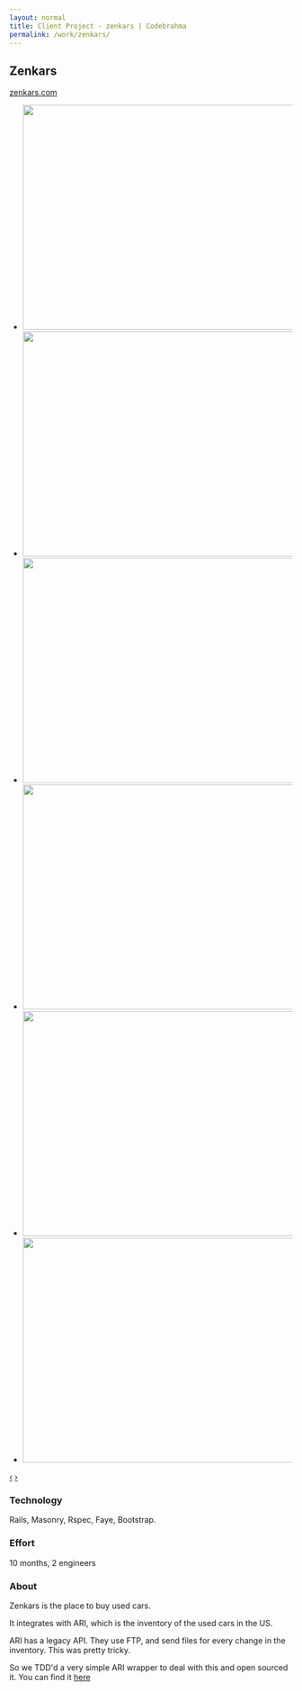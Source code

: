 ```yaml
---
layout: normal
title: Client Project - zenkars | Codebrahma
permalink: /work/zenkars/
---
```


## Zenkars

[zenkars.com](http://zenkars.com)

<div class="jcarousel-wrapper">
  <div class="jcarousel">
    <ul>
      <li><img src="/images/work/zenkars/homepage.jpg" width="700" height="400" alt=""></li>
      <li><img src="/images/work/zenkars/list.jpg" width="700" height="400" alt=""></li>
      <li><img src="/images/work/zenkars/profile.jpg" width="700" height="400" alt=""></li>
      <li><img src="/images/work/zenkars/desc.jpg" width="700" height="400" alt=""></li>
      <li><img src="/images/work/zenkars/4steps.jpg" width="700" height="400" alt=""></li>
      <li><img src="/images/work/zenkars/payment.jpg" width="700" height="400" alt=""></li>
    </ul>
  </div>

  <a href="#" class="jcarousel-control-prev" data-jcarouselcontrol="true" title="">‹</a>
  <a href="#" class="jcarousel-control-next" data-jcarouselcontrol="true" title="">›</a>
  <p class="jcarousel-pagination"> </p>
</div>


### Technology
Rails, Masonry, Rspec,  Faye, Bootstrap.

### Effort

10 months,  2 engineers

### About

Zenkars is the place to buy used cars.

It integrates with ARI, which is the inventory of the used cars in the US.

ARI has a legacy API. They use FTP, and send files for every change in the
inventory. This was pretty tricky.

So we TDD'd a very simple ARI wrapper to deal with this and open sourced it.
You can find it [here](https://github.com/Codebrahma/Ari-Fetch)
